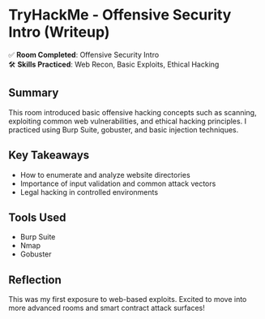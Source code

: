 # TryHackMe - Offensive Security Intro (Writeup)

✅ **Room Completed**: Offensive Security Intro  
🛠️ **Skills Practiced**: Web Recon, Basic Exploits, Ethical Hacking

## Summary
This room introduced basic offensive hacking concepts such as scanning, exploiting common web vulnerabilities, and ethical hacking principles. I practiced using Burp Suite, gobuster, and basic injection techniques.

## Key Takeaways
- How to enumerate and analyze website directories
- Importance of input validation and common attack vectors
- Legal hacking in controlled environments

## Tools Used
- Burp Suite
- Nmap
- Gobuster

## Reflection
This was my first exposure to web-based exploits. Excited to move into more advanced rooms and smart contract attack surfaces!
